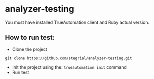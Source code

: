# analyzer-testing

You must have installed TrueAutomation client and Ruby actual version.

## How to run test:

* Clone the project

 ```
 git clone https://github.com/stegrial/analyzer-testing.git
 ```

* Init the project using the: `trueautomation init` command
* Run test
